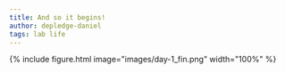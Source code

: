 ```yaml
---
title: And so it begins!
author: depledge-daniel
tags: lab life
---
```


{%
  include figure.html
  image="images/day-1_fin.png"
  width="100%"
%}
